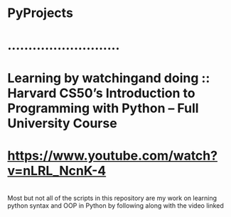 #   PyProjects <br>
# ...........................<br>
# Learning by watchingand doing :: Harvard CS50’s Introduction to Programming with Python – Full University Course <br>
# https://www.youtube.com/watch?v=nLRL_NcnK-4   <br>
<br>Most but not all of the scripts in this repository are my work on learning python syntax and OOP in Python by following along with the video linked<br>
